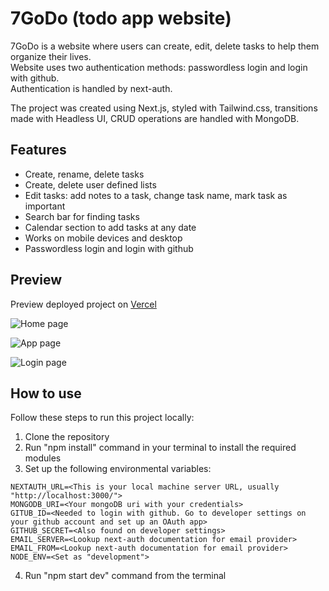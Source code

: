 # 7GoDo (todo app website)

7GoDo is a website where users can create, edit, delete tasks to help them organize their lives.  
Website uses two authentication methods: passwordless login and login with github.  
Authentication is handled by next-auth.  

The project was created using Next.js, styled with Tailwind.css, transitions made with Headless UI, CRUD operations are handled with MongoDB.

## Features  

- Create, rename, delete tasks
- Create, delete user defined lists
- Edit tasks: add notes to a task, change task name, mark task as important
- Search bar for finding tasks
- Calendar section to add tasks at any date
- Works on mobile devices and desktop
- Passwordless login and login with github

## Preview

Preview deployed project on [Vercel](https://7godo.vercel.app/)  

![Home page](https://user-images.githubusercontent.com/84922120/144010300-938608e3-9d05-4c85-81ea-8c7afc89847b.png)

![App page](https://user-images.githubusercontent.com/84922120/144010308-95b52408-d8e1-456c-8cd9-8bd3ccb7bd62.png)

![Login page](https://user-images.githubusercontent.com/84922120/144010315-ca252270-2c47-4f8f-9a98-6c545904af71.png)

## How to use

Follow these steps to run this project locally:  

1. Clone the repository
2. Run "npm install" command in your terminal to install the required modules
3. Set up the following environmental variables:  
```
NEXTAUTH_URL=<This is your local machine server URL, usually "http://localhost:3000/">
MONGODB_URI=<Your mongoDB uri with your credentials>
GITUB_ID=<Needed to login with github. Go to developer settings on your github account and set up an OAuth app>
GITHUB_SECRET=<Also found on developer settings>
EMAIL_SERVER=<Lookup next-auth documentation for email provider>
EMAIL_FROM=<Lookup next-auth documentation for email provider>
NODE_ENV=<Set as "development">
```
4. Run "npm start dev" command from the terminal
